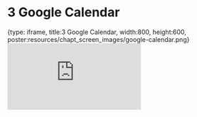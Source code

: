 # 3 Google Calendar
 
{type: iframe, title:3 Google Calendar, width:800, height:600, poster:resources/chapt_screen_images/google-calendar.png}
![](https://datatrail-jhu.github.io/02_googlecloud/no_toc/google-calendar.html)
 

 
